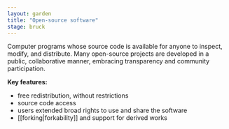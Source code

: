 ```yaml
---  
layout: garden
title: "Open-source software"
stage: bruck
---
```


Computer programs whose source code is available for anyone to inspect, modify, and distribute. Many open-source projects are developed in a public, collaborative manner, embracing transparency and community participation.

**Key features:**

- free redistribution, without restrictions
- source code access
- users extended broad rights to use and share the software
- [[forking|forkability]] and support for derived works